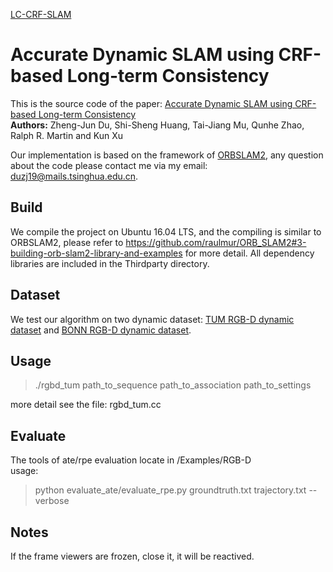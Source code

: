 [LC-CRF-SLAM](https://github.com/Zhengjun-Du/LC-CRF-SLAM/blob/master/LC-CRF-SALM.png)

# Accurate Dynamic SLAM using CRF-based Long-term Consistency
This is the source code of the paper: [Accurate Dynamic SLAM using CRF-based Long-term Consistency](https://cg.cs.tsinghua.edu.cn/people/~shisheng/Papers/OC-CRF/lccrf_tvcg.pdf)  
**Authors:** Zheng-Jun Du, Shi-Sheng Huang, Tai-Jiang Mu, Qunhe Zhao, Ralph R. Martin and Kun Xu

Our implementation is based on the framework of [ORBSLAM2](https://github.com/raulmur/ORB_SLAM2), any question about the code please contact me via my email: duzj19@mails.tsinghua.edu.cn.

## Build
We compile the project on Ubuntu 16.04 LTS, and the compiling is similar to ORBSLAM2, please refer to https://github.com/raulmur/ORB_SLAM2#3-building-orb-slam2-library-and-examples for more detail.
All dependency libraries are included in the Thirdparty directory.

## Dataset
We test our algorithm on two dynamic dataset: [TUM RGB-D dynamic dataset](https://vision.in.tum.de/data/datasets) and [BONN RGB-D dynamic dataset](http://www.ipb.uni-bonn.de/data/rgbd-dynamic-dataset/).

## Usage
>./rgbd_tum path_to_sequence path_to_association path_to_settings  

more detail see the file: rgbd_tum.cc

## Evaluate
The tools of ate/rpe evaluation locate in /Examples/RGB-D  
usage: 
> python evaluate_ate/evaluate_rpe.py groundtruth.txt trajectory.txt --verbose

## Notes
If the frame viewers are frozen, close it, it will be reactived.
